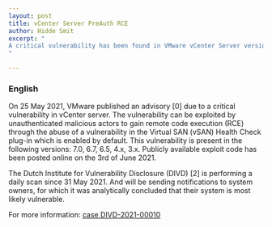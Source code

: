 ```yaml
---
layout: post
title: vCenter Server PreAuth RCE
author: Hidde Smit
excerpt: "
A critical vulnerability has been found in VMware vCenter Server versions 3.x, 4.x, 6.5, 6.7 and 7.0.
"

---
```


### English

On 25 May 2021, VMware published an advisory [0] due to a critical vulnerability in vCenter server. The vulnerability can be exploited by unauthenticated malicious actors to gain remote code execution (RCE) through the abuse of a vulnerability in the Virtual SAN (vSAN) Health Check plug-in which is enabled by default. This vulnerability is present in the following versions: 7.0, 6.7, 6.5, 4.x, 3.x. Publicly available exploit code has been posted online on the 3rd of June 2021.

The Dutch Institute for Vulnerability Disclosure (DIVD) [2] is performing a daily scan since 31 May 2021. And will be sending notifications to system owners, for which it was analytically concluded that their system is most likely vulnerable.

For more information: [case DIVD-2021-00010](/DIVD-2021-00010/)
